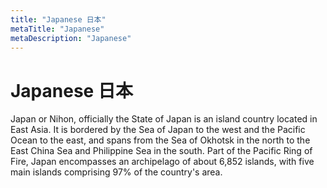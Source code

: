 ```yaml
---
title: "Japanese 日本"
metaTitle: "Japanese"
metaDescription: "Japanese"
---
```


# Japanese 日本
Japan or Nihon, officially the State of Japan is an island country located in East Asia. It is bordered by the Sea of Japan to the west and the Pacific Ocean to the east, and spans from the Sea of Okhotsk in the north to the East China Sea and Philippine Sea in the south. Part of the Pacific Ring of Fire, Japan encompasses an archipelago of about 6,852 islands, with five main islands comprising 97% of the country's area.



